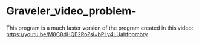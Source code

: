 # Graveler_video_problem-
This program is a much faster version of the program created in this video: https://youtu.be/M8C8dHQE2Ro?si=bPLy4LUahfppmbry
